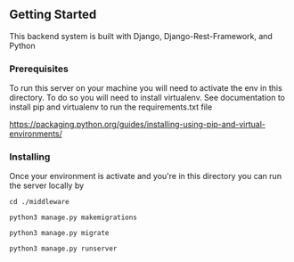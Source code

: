 ## Getting Started

This backend system is built with Django, Django-Rest-Framework, and Python

### Prerequisites

To run this server on your machine you will need to activate the env in this directory.
To do so you will need to install virtualenv.  See documentation to install pip and virtualenv to run the requirements.txt file

https://packaging.python.org/guides/installing-using-pip-and-virtual-environments/


### Installing

Once your environment is activate and you're in this directory you can run the server locally by 

```
cd ./middleware
```

```
python3 manage.py makemigrations
```

```
python3 manage.py migrate
```


```
python3 manage.py runserver
```
